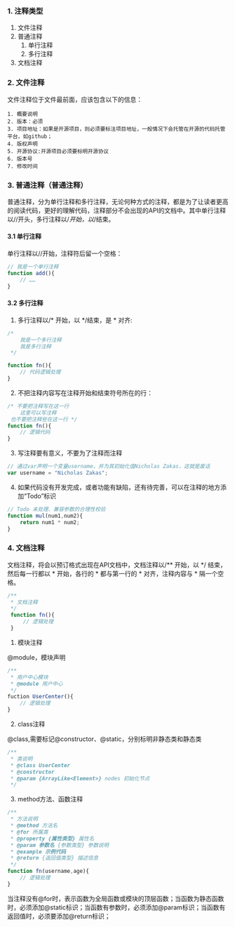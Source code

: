 ### 1. 注释类型

1. 文件注释
2. 普通注释
   1. 单行注释
   2. 多行注释
3. 文档注释

### 2. 文件注释

文件注释位于文件最前面，应该包含以下的信息：

 	1. 概要说明
 	2. 版本：必须
 	3. 项目地址：如果是开源项目，则必须要标注项目地址，一般情况下会托管在开源的代码托管平台，如github；
 	4. 版权声明
 	5. 开源协议:开源项目必须要标明开源协议
 	6. 版本号
 	7. 修改时间

### 3. 普通注释（普通注释）

普通注释，分为单行注释和多行注释，无论何种方式的注释，都是为了让读者更高的阅读代码，更好的理解代码，注释部分不会出现的API的文档中。其中单行注释以//开头，多行注释以/*开始，以*/结束。

#### 3.1 单行注释

单行注释以//开始，注释符后留一个空格：

```javascript
// 我是一个单行注释
function add(){
    // ……
}
```

#### 3.2 多行注释

1. 多行注释以/* 开始，以 */结束，是 * 对齐:

```javascript
/*
    我是一个多行注释
    我是多行注释
 */

function fn(){
    // 代码逻辑处理
}
```

2. 不把注释内容写在注释开始和结束符号所在的行：

```javascript
/* 不要把注释写在这一行
    这里可以写注释
 也不要把注释些在这一行 */
function fn(){
    // 逻辑代码
}
```

3. 写注释要有意义，不要为了注释而注释

```javascript
// 通过var声明一个变量username，并为其初始化值Nicholas Zakas，这就是废话
var username = "Nicholas Zakas";
```

4. 如果代码没有开发完成，或者功能有缺陷，还有待完善，可以在注释的地方添加“Todo”标识

```javascript
// Todo 未处理、兼容参数的合理性校验
function mul(num1,num2){
    return num1 * num2;
}
```

### 4. 文档注释

文档注释，将会以预订格式出现在API文档中，文档注释以/** 开始，以 */ 结束，然后每一行都以 * 开始，各行的 * 都与第一行的 * 对齐，注释内容与 * 隔一个空格。

```javascript
/**
 * 文档注释
 */
 function fn(){
     // 逻辑处理
 }
```

1. 模块注释

@module，模块声明

```javascript
/**
 * 用户中心模块
 * @module 用户中心
 */
fuction UserCenter(){
    // 逻辑处理
}
```

2. class注释

@class,需要标记@constructor、@static，分别标明非静态类和静态类

```javascript
/**
 * 类说明
 * @class UserCenter
 * @constructor
 * @param {ArrayLike<Element>} nodes 初始化节点
 */
```

3. method方法、函数注释

```javascript
/**
 * 方法说明
 * @method 方法名
 * @for 所属类
 * @property {属性类型} 属性名
 * @param 参数名 {参数类型} 参数说明
 * @example 示例代码
 * @return {返回值类型} 描述信息
 */
function fn(username,age){
    // 逻辑处理
}
```

当注释没有@for时，表示函数为全局函数或模块的顶层函数；当函数为静态函数时，必须添加@static标识；当函数有参数时，必须添加@param标识；当函数有返回值时，必须要添加@return标识；

